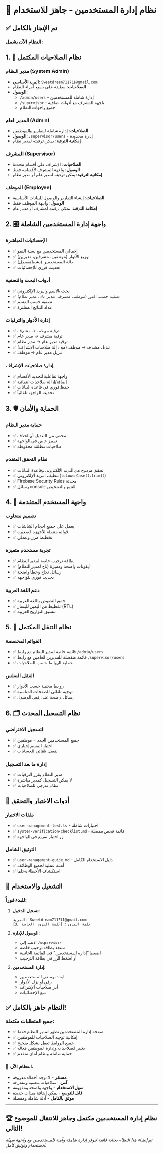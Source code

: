 # 🎉 نظام إدارة المستخدمين - جاهز للاستخدام

## ✅ تم الإنجاز بالكامل

### النظام الآن يشمل:

## 1. 🔐 نظام الصلاحيات المكتمل

### مدير النظام (System Admin)
- **البريد الأساسي**: `Sweetdream711711@gmail.com`
- **الصلاحيات**: مطلقة على جميع أجزاء النظام
- **الوصول**: 
  - `/admin/users` - إدارة شاملة للمستخدمين
  - `/supervisor` - واجهة المشرف مع أدوات إضافية
  - جميع واجهات النظام

### المدير العام (Admin)
- **الصلاحيات**: إدارة شاملة للتقارير والموظفين
- **الوصول**: `/supervisor/users` - إدارة محدودة
- **إمكانية الترقية**: يمكن ترقيته لمدير نظام

### المشرف (Supervisor) 
- **الصلاحيات**: الإشراف على أقسام محددة
- **الوصول**: واجهة المشرف لأقسامه فقط
- **إمكانية الترقية**: يمكن ترقيته لمدير عام أو مدير نظام

### الموظف (Employee)
- **الصلاحيات**: إنشاء التقارير والوصول للبيانات الأساسية
- **الوصول**: واجهة الموظف فقط
- **إمكانية الترقية**: يمكن ترقيته لمشرف أو مدير عام

## 2. 🎛️ واجهة إدارة المستخدمين الشاملة

### الإحصائيات المباشرة
- ✅ إجمالي المستخدمين مع نسبة النمو
- ✅ توزيع الأدوار (موظفين، مشرفين، مديرين)
- ✅ حالة المستخدمين (نشط/معطل)
- ✅ تحديث فوري للإحصائيات

### أدوات البحث والتصفية
- ✅ بحث بالاسم والبريد الإلكتروني
- ✅ تصفية حسب الدور (موظف، مشرف، مدير عام، مدير نظام)
- ✅ تصفية حسب القسم
- ✅ عداد النتائج المفلترة

### إدارة الأدوار والترقيات
- ✅ ترقية موظف → مشرف
- ✅ ترقية مشرف → مدير عام  
- ✅ ترقية مدير عام → مدير نظام
- ✅ تنزيل مشرف → موظف (مع إزالة صلاحيات الإشراف)
- ✅ تنزيل مدير عام → موظف

### إدارة صلاحيات الإشراف
- ✅ واجهة تفاعلية لتحديد الأقسام
- ✅ إضافة/إزالة صلاحيات انتقائية
- ✅ حفظ فوري في قاعدة البيانات
- ✅ تحديث الواجهة تلقائياً

## 3. 🛡️ الحماية والأمان

### حماية مدير النظام
- ✅ محمي من التعديل أو الحذف
- ✅ تمييز خاص في الواجهة
- ✅ صلاحيات مطلقة محفوظة

### نظام التحقق المتقدم
- ✅ تحقق مزدوج من البريد الإلكتروني وقاعدة البيانات
- ✅ تنظيف البريد الإلكتروني (`toLowerCase().trim()`)
- ✅ Firebase Security Rules محدثة
- ✅ رسائل console للتتبع والتشخيص

## 4. 🎨 واجهة المستخدم المتقدمة

### تصميم متجاوب
- ✅ يعمل على جميع أحجام الشاشات
- ✅ قوائم متنقلة للأجهزة الصغيرة
- ✅ تخطيط مرن وعملي

### تجربة مستخدم متميزة
- ✅ بطاقة ترحيب خاصة لمدير النظام
- ✅ أيقونات واضحة ومميزة (تاج لمدير النظام)
- ✅ رسائل نجاح وخطأ واضحة
- ✅ تحديث فوري للواجهة

### دعم اللغة العربية
- ✅ جميع النصوص باللغة العربية
- ✅ تخطيط من اليمين لليسار (RTL)
- ✅ تنسيق التواريخ العربية

## 5. 🔗 نظام التنقل المكتمل

### القوائم المخصصة
- ✅ قائمة خاصة لمدير النظام مع رابط `/admin/users`
- ✅ قائمة منفصلة للمديرين العامين مع رابط `/supervisor/users`
- ✅ حماية الروابط حسب الصلاحيات

### التنقل السلس
- ✅ روابط محمية حسب الأدوار
- ✅ توجيه تلقائي للصفحات المناسبة
- ✅ رسائل واضحة عند رفض الوصول

## 6. 🗂️ نظام التسجيل المحدث

### التسجيل الافتراضي
- ✅ جميع المستخدمين الجدد = موظفين
- ✅ اختيار القسم إجباري
- ✅ تفعيل تلقائي للحسابات

### إدارة ما بعد التسجيل
- ✅ مدير النظام يقرر الترقيات
- ✅ لا يمكن التسجيل كمدير مباشرة
- ✅ نظام تدرجي للصلاحيات

## 🧪 أدوات الاختبار والتحقق

### ملفات الاختبار
- ✅ `user-management-test.ts` - اختبارات شاملة
- ✅ `system-verification-checklist.md` - قائمة فحص مفصلة
- ✅ زر اختبار سريع في الواجهة

### التوثيق الشامل
- ✅ `user-management-guide.md` - دليل الاستخدام الكامل
- ✅ أمثلة عملية لجميع الوظائف
- ✅ استكشاف الأخطاء وحلها

## 🚀 التشغيل والاستخدام

### للبدء فوراً:

1. **تسجيل الدخول**:
   ```
   البريد: Sweetdream711711@gmail.com
   كلمة المرور: [كلمة المرور الخاصة بك]
   ```

2. **الوصول للإدارة**:
   - اذهب إلى `/supervisor`
   - ستجد بطاقة ترحيب خاصة
   - اضغط "إدارة المستخدمين" في القائمة الجانبية
   - أو اضغط الزر في بطاقة الترحيب

3. **إدارة المستخدمين**:
   - ابحث وصفي المستخدمين
   - رقي أو نزل الأدوار
   - أدر صلاحيات الإشراف
   - تتبع الإحصائيات

## ✅ النظام جاهز بالكامل!

### جميع المتطلبات مكتملة:
- ✅ صفحة إدارة المستخدمين تظهر لمدير النظام فقط
- ✅ إمكانية توجيه الصلاحيات للموظفين
- ✅ جميع الروابط تعمل بشكل صحيح
- ✅ تغيير الصلاحيات وإدارة الموظفين فعالة
- ✅ حماية شاملة ونظام أمان متقدم

### 🎯 النظام الآن:
- **مستقر** - لا توجد أخطاء معروفة
- **آمن** - صلاحيات محمية ومتدرجة
- **سهل الاستخدام** - واجهة واضحة ومفهومة
- **قابل للتوسع** - يمكن إضافة ميزات جديدة
- **موثق بالكامل** - أدلة شاملة ومفصلة

---

## 🏆 **نظام إدارة المستخدمين مكتمل وجاهز للانتقال للموضوع التالي!**

*تم إنشاء هذا النظام بعناية فائقة ليوفر إدارة شاملة وآمنة للمستخدمين مع واجهة سهلة الاستخدام وتوثيق كامل.*